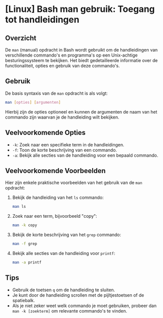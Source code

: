 # [Linux] Bash man gebruik: Toegang tot handleidingen

## Overzicht
De `man` (manual) opdracht in Bash wordt gebruikt om de handleidingen van verschillende commando's en programma's op een Unix-achtige besturingssysteem te bekijken. Het biedt gedetailleerde informatie over de functionaliteit, opties en gebruik van deze commando's.

## Gebruik
De basis syntaxis van de `man` opdracht is als volgt:

```bash
man [opties] [argumenten]
```

Hierbij zijn de opties optioneel en kunnen de argumenten de naam van het commando zijn waarvan je de handleiding wilt bekijken.

## Veelvoorkomende Opties
- `-k`: Zoek naar een specifieke term in de handleidingen.
- `-f`: Toon de korte beschrijving van een commando.
- `-a`: Bekijk alle secties van de handleiding voor een bepaald commando.

## Veelvoorkomende Voorbeelden
Hier zijn enkele praktische voorbeelden van het gebruik van de `man` opdracht:

1. Bekijk de handleiding van het `ls` commando:
   ```bash
   man ls
   ```

2. Zoek naar een term, bijvoorbeeld "copy":
   ```bash
   man -k copy
   ```

3. Bekijk de korte beschrijving van het `grep` commando:
   ```bash
   man -f grep
   ```

4. Bekijk alle secties van de handleiding voor `printf`:
   ```bash
   man -a printf
   ```

## Tips
- Gebruik de toetsen `q` om de handleiding te sluiten.
- Je kunt door de handleiding scrollen met de pijltjestoetsen of de spatiebalk.
- Als je niet zeker weet welk commando je moet gebruiken, probeer dan `man -k [zoekterm]` om relevante commando's te vinden.